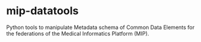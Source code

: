 # mip-datatools
Python tools to manipulate Metadata schema of Common Data Elements for the federations of the Medical Informatics Platform (MIP). 
